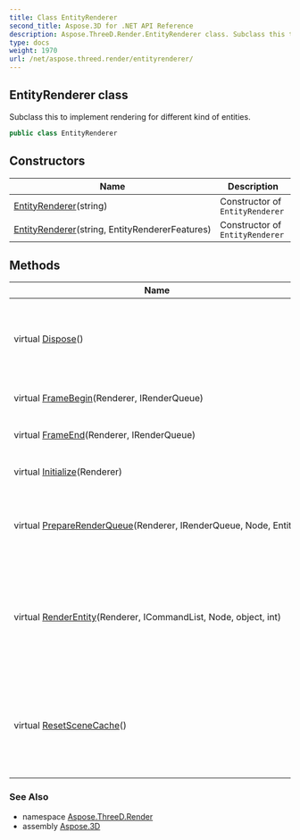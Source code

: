 ```yaml
---
title: Class EntityRenderer
second_title: Aspose.3D for .NET API Reference
description: Aspose.ThreeD.Render.EntityRenderer class. Subclass this to implement rendering for different kind of entities
type: docs
weight: 1970
url: /net/aspose.threed.render/entityrenderer/
---
```

## EntityRenderer class

Subclass this to implement rendering for different kind of entities.

```csharp
public class EntityRenderer
```

## Constructors

| Name | Description |
| --- | --- |
| [EntityRenderer](entityrenderer/#constructor)(string) | Constructor of `EntityRenderer` |
| [EntityRenderer](entityrenderer/#constructor_1)(string, EntityRendererFeatures) | Constructor of `EntityRenderer` |

## Methods

| Name | Description |
| --- | --- |
| virtual [Dispose](../../aspose.threed.render/entityrenderer/dispose/)() | The entity renderer is being disposed, release shared resources. |
| virtual [FrameBegin](../../aspose.threed.render/entityrenderer/framebegin/)(Renderer, IRenderQueue) | Begin rendering a frame |
| virtual [FrameEnd](../../aspose.threed.render/entityrenderer/frameend/)(Renderer, IRenderQueue) | Ends rendering a frame |
| virtual [Initialize](../../aspose.threed.render/entityrenderer/initialize/)(Renderer) | Initialize the entity renderer |
| virtual [PrepareRenderQueue](../../aspose.threed.render/entityrenderer/preparerenderqueue/)(Renderer, IRenderQueue, Node, Entity) | Prepare rendering commands for specified node/entity pair. |
| virtual [RenderEntity](../../aspose.threed.render/entityrenderer/renderentity/)(Renderer, ICommandList, Node, object, int) | Each render task pushed to the [`IRenderQueue`](../irenderqueue/) will have a corresponding RenderEntity call to perform the concrete rendering job. |
| virtual [ResetSceneCache](../../aspose.threed.render/entityrenderer/resetscenecache/)() | The scene has changed or removed, need to dispose scene-level render resources in this |

### See Also

* namespace [Aspose.ThreeD.Render](../../aspose.threed.render/)
* assembly [Aspose.3D](../../)


